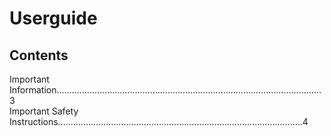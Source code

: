# Userguide
## Contents
Important Information.........................................................................................................3                                
Important Safety Instructions.................................................................................................4

